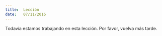 ```yaml
---
title:  Lección
date:   07/11/2016
---
```


Todavía estamos trabajando en esta lección. Por favor, vuelva más tarde.